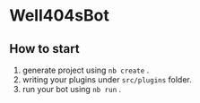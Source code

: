 # Well404sBot

## How to start

1. generate project using `nb create` .
2. writing your plugins under `src/plugins` folder.
3. run your bot using `nb run` .
